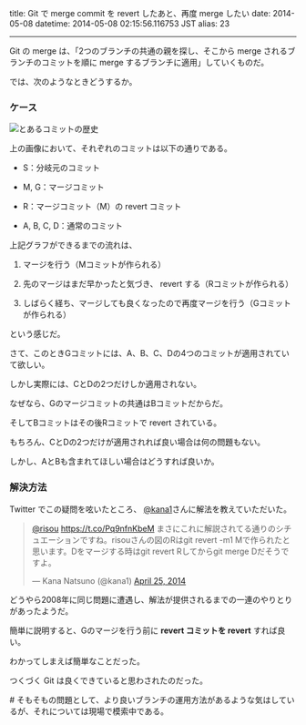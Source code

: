 title: Git で merge commit を revert したあと、再度 merge したい
date: 2014-05-08
datetime: 2014-05-08 02:15:56.116753 JST
alias: 23

---
Git の merge は、「2つのブランチの共通の親を探し、そこから merge されるブランチのコミットを順に merge するブランチに適用」していくものだ。



では、次のようなときどうするか。



### ケース



![とあるコミットの歴史](http://gyazo.risouf.net/82a17686.png)



上の画像において、それぞれのコミットは以下の通りである。



- S：分岐元のコミット

- M, G：マージコミット

- R：マージコミット（M）の revert コミット

- A, B, C, D：通常のコミット



上記グラフができるまでの流れは、



1. マージを行う（Mコミットが作られる）

1. 先のマージはまだ早かったと気づき、 revert する（Rコミットが作られる）

1. しばらく経ち、マージしても良くなったので再度マージを行う（Gコミットが作られる）



という感じだ。



さて、このときGコミットには、A、B、C、Dの4つのコミットが適用されていて欲しい。  

しかし実際には、CとDの2つだけしか適用されない。



なぜなら、Gのマージコミットの共通はBコミットだからだ。  

そしてBコミットはその後Rコミットで revert されている。



もちろん、CとDの2つだけが適用されれば良い場合は何の問題もない。  

しかし、AとBも含まれてほしい場合はどうすれば良いか。



### 解決方法



Twitter でこの疑問を呟いたところ、 [@kana1](http://twitter.com/kana1)さんに解法を教えていただいた。



<blockquote class="twitter-tweet" data-conversation="none" lang="en"><p><a href="https://twitter.com/risou">@risou</a> <a href="https://t.co/Pq9nfnKbeM">https://t.co/Pq9nfnKbeM</a> まさにこれに解説されてる通りのシチュエーションですね。risouさんの図のRはgit revert -m1 Mで作られたと思います。Dをマージする時はgit revert Rしてからgit merge Dだそうですよ。</p>&mdash; Kana Natsuno (@kana1) <a href="https://twitter.com/kana1/statuses/459705026722549760">April 25, 2014</a></blockquote>

<script async src="//platform.twitter.com/widgets.js" charset="utf-8"></script>



どうやら2008年に同じ問題に遭遇し、解法が提供されるまでの一連のやりとりがあったようだ。



簡単に説明すると、Gのマージを行う前に **revert コミットを revert** すれば良い。  

わかってしまえば簡単なことだった。  

つくづく Git は良くできていると思わされたのだった。



\# そもそもの問題として、より良いブランチの運用方法があるような気はしているが、それについては現場で模索中である。
